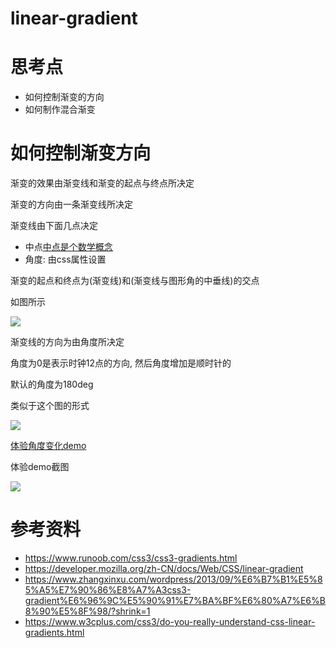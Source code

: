 # linear-gradient

# 思考点

- 如何控制渐变的方向
- 如何制作混合渐变

# 如何控制渐变方向

渐变的效果由渐变线和渐变的起点与终点所决定

渐变的方向由一条渐变线所决定

渐变线由下面几点决定

- 中点[中点是个数学概念](https://zh.wikipedia.org/wiki/%E4%B8%AD%E9%BB%9E)
- 角度: 由css属性设置

渐变的起点和终点为(渐变线)和(渐变线与图形角的中垂线)的交点

如图所示

![](https://mzk-blog-static.oss-cn-shenzhen.aliyuncs.com/study-css-demo/QQ20201110-183640.png)

渐变线的方向为由角度所决定

角度为0是表示时钟12点的方向, 然后角度增加是顺时针的

默认的角度为180deg

类似于这个图的形式

![](https://mzk-blog-static.oss-cn-shenzhen.aliyuncs.com/study-css-demo/QQ20201111-122606.png)

[体验角度变化demo](http://study-css-demo.404mzk.com/css3/linear-gradient/base/)

体验demo截图

![](https://mzk-blog-static.oss-cn-shenzhen.aliyuncs.com/study-css-demo/QQ20201111-123927.png)

# 参考资料

- https://www.runoob.com/css3/css3-gradients.html
- https://developer.mozilla.org/zh-CN/docs/Web/CSS/linear-gradient
- https://www.zhangxinxu.com/wordpress/2013/09/%E6%B7%B1%E5%85%A5%E7%90%86%E8%A7%A3css3-gradient%E6%96%9C%E5%90%91%E7%BA%BF%E6%80%A7%E6%B8%90%E5%8F%98/?shrink=1
- https://www.w3cplus.com/css3/do-you-really-understand-css-linear-gradients.html